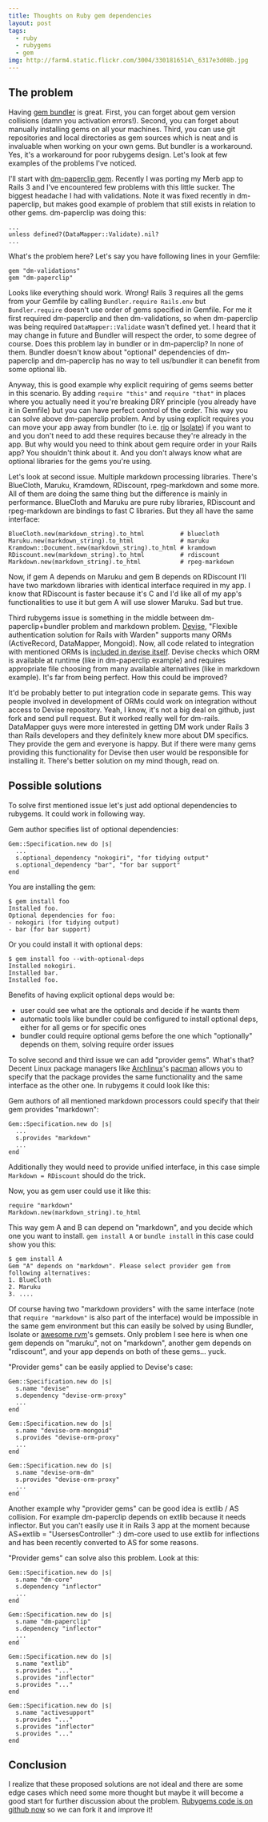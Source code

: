 ```yaml
---
title: Thoughts on Ruby gem dependencies
layout: post
tags:
  - ruby
  - rubygems
  - gem
img: http://farm4.static.flickr.com/3004/3301816514\_6317e3d08b.jpg
---
```


## The problem

Having [gem bundler](http://gembundler.com) is great. First, you can forget about gem version collisions (damn you activation errors!). Second, you can forget about manually installing gems on all your machines. Third, you can use git repositories and local directories as gem sources which is neat and is invaluable when working on your own gems. But bundler is a workaround. Yes, it's a workaround for poor rubygems design. Let's look at few examples of the problems I've noticed.

I'll start with [dm-paperclip gem](http://github.com/krobertson/dm-paperclip). Recently I was porting my Merb app to Rails 3 and I've encountered few problems with this little sucker. The biggest headache I had with validations. Note it was fixed recently in dm-paperclip, but makes good example of problem that still exists in relation to other gems. dm-paperclip was doing this:

    ...
    unless defined?(DataMapper::Validate).nil?
    ...

What's the problem here? Let's say you have following lines in your Gemfile:

    gem "dm-validations"
    gem "dm-paperclip"

Looks like everything should work. Wrong! Rails 3 requires all the gems from your Gemfile by calling `Bundler.require Rails.env` but `Bundler.require` doesn't use order of gems specified in Gemfile. For me it first required dm-paperclip and then dm-validations, so when dm-paperclip was being required `DataMapper::Validate` wasn't defined yet. I heard that it may change in future and Bundler will respect the order, to some degree of course. Does this problem lay in bundler or in dm-paperclip? In none of them. Bundler doesn't know about "optional" dependencies of dm-paperclip and dm-paperclip has no way to tell us/bundler it can benefit from some optional lib. 

Anyway, this is good example why explicit requiring of gems seems better in this scenario. By adding `require "this"` and `require "that"` in places where you actually need it you're breaking DRY principle (you already have it in Gemfile) but you can have perfect control of the order. This way you can solve above dm-paperclip problem. And by using explicit requires you can move your app away from bundler (to i.e. [rip](http://github.com/defunkt/rip) or [Isolate](http://github.com/jbarnette/isolate)) if you want to and you don't need to add these requires because they're already in the app. But why would you need to think about gem require order in your Rails app? You shouldn't think about it. And you don't always know what are optional libraries for the gems you're using.

Let's look at second issue. Multiple markdown processing libraries. There's BlueCloth, Maruku, Kramdown, RDiscount, rpeg-markdown and some more. All of them are doing the same thing but the difference is mainly in performance. BlueCloth and Maruku are pure ruby libraries, RDiscount and rpeg-markdown are bindings to fast C libraries. But they all have the same interface:

    BlueCloth.new(markdown_string).to_html          # bluecloth
    Maruku.new(markdown_string).to_html             # maruku
    Kramdown::Document.new(markdown_string).to_html # kramdown
    RDiscount.new(markdown_string).to_html          # rdiscount
    Markdown.new(markdown_string).to_html           # rpeg-markdown

Now, if gem A depends on Maruku and gem B depends on RDiscount I'll have two markdown libraries with identical interface required in my app. I know that RDiscount is faster because it's C and I'd like all of my app's functionalities to use it but gem A will use slower Maruku. Sad but true.

Third rubygems issue is something in the middle between dm-paperclip+bundler problem and markdown problem. [Devise](http://github.com/plataformatec/devise), "Flexible authentication solution for Rails with Warden" supports many ORMs (ActiveRecord, DataMapper, Mongoid). Now, all code related to integration with mentioned ORMs is [included in devise itself](http://github.com/plataformatec/devise/tree/master/lib/devise/orm/). Devise checks which ORM is available at runtime (like in dm-paperclip example) and requires appropriate file choosing from many available alternatives (like in markdown example). It's far from being perfect. How this could be improved? 

It'd be probably better to put integration code in separate gems. This way people involved in development of ORMs could work on integration without access to Devise repository. Yeah, I know, it's not a big deal on github, just fork and send pull request. But it worked really well for dm-rails. DataMapper guys were more interested in getting DM work under Rails 3 than Rails developers and they definitely knew more about DM specifics. They provide the gem and everyone is happy. But if there were many gems providing this functionality for Devise then user would be responsible for installing it. There's better solution on my mind though, read on.

## Possible solutions

To solve first mentioned issue let's just add optional dependencies to rubygems. It could work in following way.

Gem author specifies list of optional dependencies:

    Gem::Specification.new do |s|
      ...
      s.optional_dependency "nokogiri", "for tidying output"
      s.optional_dependency "bar", "for bar support"
    end

You are installing the gem:

    $ gem install foo
    Installed foo.
    Optional dependencies for foo:
    - nokogiri (for tidying output)
    - bar (for bar support)

Or you could install it with optional deps:

    $ gem install foo --with-optional-deps
    Installed nokogiri.
    Installed bar.
    Installed foo.

Benefits of having explicit optional deps would be:

  - user could see what are the optionals and decide if he wants them
  - automatic tools like bundler could be configured to install optional deps, either for all gems or for specific ones
  - bundler could require optional gems before the one which "optionally" depends on them, solving require order issues

To solve second and third issue we can add "provider gems". What's that? Decent Linux package managers like [Archlinux](http://archlinux.org)'s [pacman](http://www.archlinux.org/pacman/) allows you to specify that the package provides the same functionality and the same interface as the other one. In rubygems it could look like this:

Gem authors of all mentioned markdown processors could specify that their gem provides "markdown":

    Gem::Specification.new do |s|
      ...
      s.provides "markdown"
      ...
    end

Additionally they would need to provide unified interface, in this case simple `Markdown = RDiscount` should do the trick.

Now, you as gem user could use it like this:

    require "markdown"
    Markdown.new(markdown_string).to_html

This way gem A and B can depend on "markdown", and you decide which one you want to install. `gem install A` or `bundle install` in this case could show you this:

    $ gem install A
    Gem "A" depends on "markdown". Please select provider gem from following alternatives:
    1. BlueCloth
    2. Maruku
    3. ....

Of course having two "markdown providers" with the same interface (note that `require "markdown"` is also part of the interface) would be impossible in the same gem environment but this can easily be solved by using Bundler, Isolate or [awesome rvm](http://rvm.beginrescueend.com/)'s gemsets. Only problem I see here is when one gem depends on "maruku", not on "markdown", another gem depends on "rdiscount", and your app depends on both of these gems... yuck.

"Provider gems" can be easily applied to Devise's case:

    Gem::Specification.new do |s|
      s.name "devise"
      s.dependency "devise-orm-proxy"
      ...
    end

    Gem::Specification.new do |s|
      s.name "devise-orm-mongoid"
      s.provides "devise-orm-proxy"
      ...
    end

    Gem::Specification.new do |s|
      s.name "devise-orm-dm"
      s.provides "devise-orm-proxy"
      ...
    end

Another example why "provider gems" can be good idea is extlib / AS collision. For example dm-paperclip depends on extlib because it needs inflector. But you can't easily use it in Rails 3 app at the moment because AS+extlib = "UsersesController" :) dm-core used to use extlib for inflections and has been recently converted to AS for some reasons.

"Provider gems" can solve also this problem. Look at this:

    Gem::Specification.new do |s|
      s.name "dm-core"
      s.dependency "inflector"
      ...
    end

    Gem::Specification.new do |s|
      s.name "dm-paperclip"
      s.dependency "inflector"
      ...
    end

    Gem::Specification.new do |s|
      s.name "extlib"
      s.provides "..."
      s.provides "inflector"
      s.provides "..."
    end

    Gem::Specification.new do |s|
      s.name "activesupport"
      s.provides "..."
      s.provides "inflector"
      s.provides "..."
    end

## Conclusion

I realize that these proposed solutions are not ideal and there are some edge cases which need some more thought but maybe it will become a good start for further discussion about the problem. [Rubygems code is on github now](http://github.com/rubygems/rubygems) so we can fork it and improve it!
